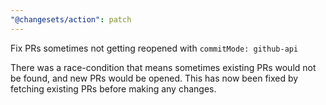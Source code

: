 ```yaml
---
"@changesets/action": patch
---
```


Fix PRs sometimes not getting reopened with `commitMode: github-api`

There was a race-condition that means sometimes existing PRs would not be found,
and new PRs would be opened. This has now been fixed by fetching existing PRs
before making any changes.

